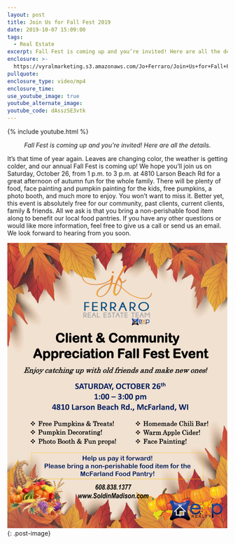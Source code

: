 ```yaml
---
layout: post
title: Join Us for Fall Fest 2019
date: 2019-10-07 15:09:00
tags:
  - Real Estate
excerpt: Fall Fest is coming up and you’re invited! Here are all the details.
enclosure: >-
  https://vyralmarketing.s3.amazonaws.com/Jo+Ferraro/Join+Us+for+Fall+Fest+2019.mp4
pullquote:
enclosure_type: video/mp4
enclosure_time:
use_youtube_image: true
youtube_alternate_image:
youtube_code: dAsszSE3vtk
---
```


{% include youtube.html %}

<p style="text-align:center;"><em>Fall Fest is coming up and you’re invited! Here are all the details.</em></p>

It’s that time of year again. Leaves are changing color, the weather is getting colder, and our annual Fall Fest is coming up\! We hope you’ll join us on Saturday, October 26, from 1 p.m. to 3 p.m. at 4810 Larson Beach Rd for a great afternoon of autumn fun for the whole family. There will be plenty of food, face painting and pumpkin painting for the kids, free pumpkins, a photo booth, and much more to enjoy. You won’t want to miss it. Better yet, this event is absolutely free for our community, past clients, current clients, family & friends. All we ask is that you bring a non-perishable food item along to benefit our local food pantries. If you have any other questions or would like more information, feel free to give us a call or send us an email. We look forward to hearing from you soon.

![](/uploads/ferraro-team-2019-fall-festival.jpg){: .post-image}